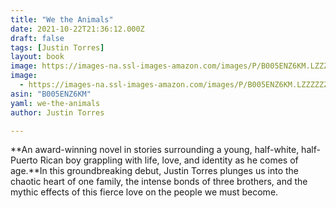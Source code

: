 ```yaml
---
title: "We the Animals"
date: 2021-10-22T21:36:12.000Z
draft: false
tags: [Justin Torres]
layout: book
image: https://images-na.ssl-images-amazon.com/images/P/B005ENZ6KM.LZZZZZZZ.jpg
image: 
  - https://images-na.ssl-images-amazon.com/images/P/B005ENZ6KM.LZZZZZZZ.jpg
asin: "B005ENZ6KM"
yaml: we-the-animals
author: Justin Torres

---
```


**An award-winning novel in stories surrounding a young, half-white, half-Puerto Rican boy grappling with life, love, and identity as he comes of age.**In this groundbreaking debut, Justin Torres plunges us into the chaotic heart of one family, the intense bonds of three brothers, and the mythic effects of this fierce love on the people we must become.